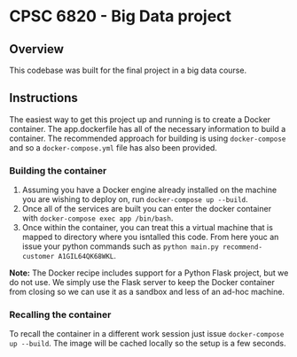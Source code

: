 # CPSC 6820 - Big Data project
## Overview
This codebase was built for the final project in a big data course.

## Instructions
The easiest way to get this project up and running is to create a Docker container. The app.dockerfile has all of the necessary  information to build a container. The recommended approach for building is using `docker-compose` and so a `docker-compose.yml` file has also been provided.

### Building the container
1. Assuming you have a Docker engine already installed on the machine you are wishing to deploy on, run `docker-compose up --build`.
1. Once all of the services are built you can enter the docker container with `docker-compose exec app /bin/bash`.
1. Once within the container, you can treat this a virtual machine that is mapped to directory where you isntalled this code. From here youc an issue your python commands such as `python main.py recommend-customer A1GIL64QK68WKL`.

**Note:** The Docker recipe includes support for a Python Flask project, but we do not use. We simply use the Flask server to keep the Docker container from closing so we can use it as a sandbox and less of an ad-hoc machine.

### Recalling the container
To recall the container in a different work session just issue `docker-compose up --build`. The image will be cached locally so the setup is a few seconds.
